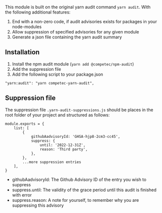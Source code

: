 This module is built on the original yarn audit command `yarn audit`. With the following additional features:

1. End with a non-zero code, if audit advisories exists for packages in your node-modules
2. Allow suppression of specified advisories for any given module
3. Generate a json file containing the yarn audit summary

## Installation

1. Install the npm audit module (`yarn add @competec/npm-audit`)
2. Add the suppression file
3. Add the following script to your package.json

```
"yarn:audit": "yarn competec-yarn-audit",
```

## Suppression file

The suppression file `.yarn-audit-suppressions.js` should be places in the root folder of your project and structured as follows:

```
module.exports = {
    list: [
        {
            githubAadvisoryId: 'GHSA-hjp8-2cm3-cc45',
            suppress: {
                until: '2022-12-31Z',
                reason: 'Third party',
            },
        },
        ...more suppression entries
    ],
}
```
* githubAadvisoryId: The Github Advisory ID of the entry you wish to suppress
* suppress.until: The validity of the grace period until this audit is finished with error
* suppress.reason: A note for yourself, to remember why you are suppressing this advisory
